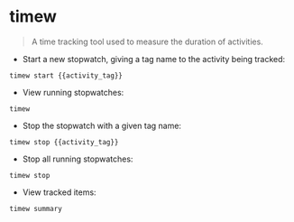 # timew

> A time tracking tool used to measure the duration of activities.

- Start a new stopwatch, giving a tag name to the activity being tracked:

`timew start {{activity_tag}}`

- View running stopwatches:

`timew`

- Stop the stopwatch with a given tag name:

`timew stop {{activity_tag}}`

- Stop all running stopwatches:

`timew stop`

- View tracked items:

`timew summary`

